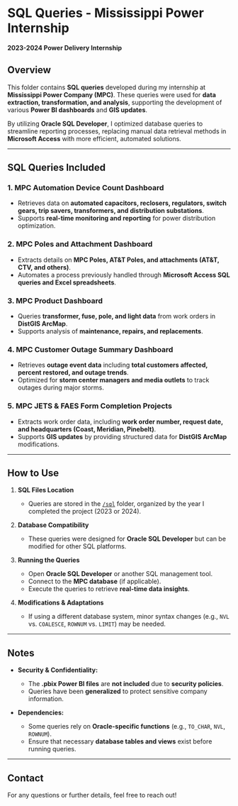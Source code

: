 # SQL Queries - Mississippi Power Internship  
**2023-2024 Power Delivery Internship**  

## Overview  

This folder contains **SQL queries** developed during my internship at **Mississippi Power Company (MPC)**. These queries were used for **data extraction, transformation, and analysis**, supporting the development of various **Power BI dashboards** and **GIS updates**.  

By utilizing **Oracle SQL Developer**, I optimized database queries to streamline reporting processes, replacing manual data retrieval methods in **Microsoft Access** with more efficient, automated solutions.  

---

## SQL Queries Included  

### 1. **MPC Automation Device Count Dashboard**  
- Retrieves data on **automated capacitors, reclosers, regulators, switch gears, trip savers, transformers, and distribution substations**.  
- Supports **real-time monitoring and reporting** for power distribution optimization.  

### 2. **MPC Poles and Attachment Dashboard**  
- Extracts details on **MPC Poles, AT&T Poles, and attachments (AT&T, CTV, and others)**.  
- Automates a process previously handled through **Microsoft Access SQL queries and Excel spreadsheets**.  

### 3. **MPC Product Dashboard**  
- Queries **transformer, fuse, pole, and light data** from work orders in **DistGIS ArcMap**.  
- Supports analysis of **maintenance, repairs, and replacements**.  

### 4. **MPC Customer Outage Summary Dashboard**  
- Retrieves **outage event data** including **total customers affected, percent restored, and outage trends**.  
- Optimized for **storm center managers and media outlets** to track outages during major storms.  

### 5. **MPC JETS & FAES Form Completion Projects**  
- Extracts work order data, including **work order number, request date, and headquarters (Coast, Meridian, Pinebelt)**.  
- Supports **GIS updates** by providing structured data for **DistGIS ArcMap** modifications.  

---

## How to Use  

1. **SQL Files Location**  
   - Queries are stored in the [`/sql`](/mpc%20internship%20dashboards/SQL%20Queries) folder, organized by the year I completed the project (2023 or 2024).  

2. **Database Compatibility**  
   - These queries were designed for **Oracle SQL Developer** but can be modified for other SQL platforms.  

3. **Running the Queries**  
   - Open **Oracle SQL Developer** or another SQL management tool.  
   - Connect to the **MPC database** (if applicable).  
   - Execute the queries to retrieve **real-time data insights**.  

4. **Modifications & Adaptations**  
   - If using a different database system, minor syntax changes (e.g., `NVL` vs. `COALESCE`, `ROWNUM` vs. `LIMIT`) may be needed.  

---

## Notes  

- **Security & Confidentiality:**  
  - The **.pbix Power BI files** are **not included** due to **security policies**.  
  - Queries have been **generalized** to protect sensitive company information.  

- **Dependencies:**  
  - Some queries rely on **Oracle-specific functions** (e.g., `TO_CHAR`, `NVL`, `ROWNUM`).  
  - Ensure that necessary **database tables and views** exist before running queries.  

---

## Contact  

For any questions or further details, feel free to reach out!  
